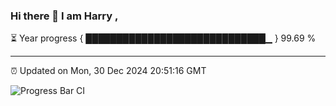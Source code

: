 ### Hi there 👋 I am Harry , 

⏳ Year progress { █████████████████████████████▁ } 99.69 %

---

⏰ Updated on Mon, 30 Dec 2024 20:51:16 GMT

![Progress Bar CI](https://github.com/duykhang68/duykhang68/workflows/Progress%20Bar%20CI/badge.svg)
